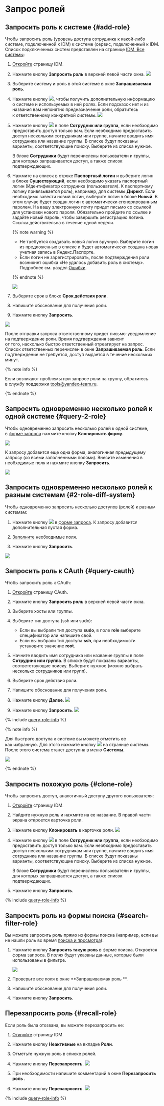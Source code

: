 # Запрос ролей

## Запросить роль к системе {#add-role}

Чтобы запросить роль (уровень доступа сотрудника к какой-либо системе, подключенной к IDM) к системе (сервис, подключенный к IDM. Список подключенных систем представлен на странице [IDM. Все системы](https://idm.yandex-team.ru/systems):

1. [Откройте](https://idm.yandex-team.ru/) страницу IDM.
1. Нажмите кнопку **Запросить роль** в верхней левой части окна.
    ![](../image/query-role.png)
    
1. Выберите систему и роль в этой системе в окне **Запрашиваемая роль**.
1. Нажмите кнопку ![](../image/i-button.png), чтобы получить дополнительную информацию о системе и используемых в ней ролях. Если подсказок нет и из названия вам непонятно предназначение роли, обратитесь к ответственному конкретной системы.
    ![](../image/i-button-2.png)
    
1. Нажмите кнопку ![](../image/me-button.png) в поле **Сотрудник или группа**, если необходимо предоставить доступ только вам.
    Если необходимо предоставить доступ нескольким сотрудникам или группе, начните вводить имя сотрудника или название группы. В списке будут показаны варианты, соответствующие поиску. Выберите из списка нужное.
    
    В блоке **Сотрудники** будут перечислены пользователи и группы, для которых запрашивается доступ, а также список подтверждающих.
    
1. Нажмите на список в строке **Паспортный логин** и выберите логин в блоке **Существующий**, если необходимо указать паспортный логин (Идентификатор сотрудника (пользователя). К паспортному логину привязывается роль), например, для системы **Директ**.
    Если необходимо завести новый логин, выберите логин в блоке **Новый**. В этом случае будет создан логин с автоматически сгенерированным паролем. На вашу электронную почту придет письмо со ссылкой для установки нового пароля. Обязательно пройдите по ссылке и задайте новый пароль, чтобы завершить регистрацию логина. Ссылка действительна в течение одной недели.
    
    {% note warning %}
    
    - Не требуется создавать новый логин вручную. Выберите логин из предложенных в списке и будет автоматически создана новая учетная запись в Яндекс.Паспорте.
    - Если логин не зарегистрировать, после подтверждения роли возникнет ошибка «Не удалось добавить роль в систему». Подробнее см. раздел [Ошибки](idm-faq-errors.md).
    
    {% endnote %}
    
    ![](../image/choose-pass-login.png)
    
1. Выберите срок в блоке **Срок действия роли**.
1. Напишите обоснование для получения роли.
1. Нажмите кнопку **Запросить**.

![](../image/query-role-2.png)

После отправки запроса ответственному придет письмо-уведомление на подтверждение роли. Время подтверждения зависит от того, насколько быстро ответственный отреагирует на запрос. Список ответственных перечислен в окне **Запрашиваемая роль**. Если подтверждение не требуется, доступ выдается в течение нескольких минут.

{% note info %}

Если возникают проблемы при запросе роли на группу, обратитесь в службу поддержки [tools@yandex-team.ru](tools@yandex-team.ru).

{% endnote %}


## Запросить одновременно несколько ролей к одной системе  {#query-2-role}

Чтобы одновременно запросить несколько ролей к одной системе, в [форме запроса](#add-role) нажмите кнопку **Клонировать форму**.

![](../image/clone-form.png)

К запросу добавится еще одна форма, аналогичная предыдущему запросу (со всеми заполненными полями). Внесите изменения в необходимые поля и нажмите кнопку **Запросить**.

![](../image/add-2-role.png)

## Запросить одновременно несколько ролей к разным системам {#2-role-diff-system}

Чтобы одновременно запросить несколько доступов (ролей) к разным системам:

1. Нажмите кнопку ![](../image/add-another-role.png) в [форме запроса](#add-role).
    К запросу добавится дополнительная пустая форма.
    
1. [Заполните](#add-role) необходимые поля.
1. Нажмите кнопку **Запросить**.

![](../image/add-another-role-2.png)

## Запросить роль к CAuth {#query-cauth}

Чтобы запросить роль к CAuth:

1. [Откройте](https://idm.yandex-team.ru/system/cauth) страницу CAuth.
1. Нажмите кнопку **Запросить роль** в верхней левой части окна.
1. Выберите хосты или группы.
1. Выберите тип доступа (ssh или sudo):
    - Если вы выбрали тип доступа **sudo**, в поле **role** выберите спецификатор или напишите свой.
    - Если вы выбрали тип доступа **ssh**, при необходимости установите значение **root**.
    
1. Начните вводить имя сотрудника или название группы в поле **Сотрудник или группа**. В списке будут показаны варианты, соответствующие поиску. Выберите нужное (можно выбрать несколько сотрудников или групп).
1. Выберите срок действия роли.
1. Напишите обоснование для получения роли.
1. Нажмите кнопку **Далее**.
    ![](../image/cauth-request.png)
    
1. Нажмите кнопку **Запросить**.
    ![](../image/cauth-request-2.png)
    

{% include [query-role-info](../_includes/concepts/query-role/id-query-role/info.md) %}


{% note info %}

Для быстрого доступа к системе вы можете отметить ее как избранную. Для этого нажмите кнопку ![](../image/system-fav.png) на странице системы. После этого система станет доступна в меню **Системы**.

![](../image/system-fav-2.png)

{% endnote %}


## Запросить похожую роль {#clone-role}

Чтобы запросить доступ, аналогичный доступу другого пользователя:

1. [Откройте](https://idm.yandex-team.ru/) страницу IDM.
1. Найдите нужную роль и нажмите на ее название.
    В правой части экрана откроется карточка роли.
    
1. Нажмите кнопку **Клонировать** в карточке роли.
    ![](../image/clone-button.png)
    
1. Нажмите кнопку ![](../image/me-button.png) в поле **Сотрудник или группа**, если необходимо предоставить доступ только вам.
    Если необходимо предоставить доступ нескольким сотрудникам или группе, начните вводить имя сотрудника или название группы. В списке будут показаны варианты, соответствующие поиску. Выберите из списка нужное.
    
    В блоке **Сотрудники** будут перечислены пользователи и группы, для которых запрашивается доступ, а также список подтверждающих.
    
1. Нажмите кнопку **Запросить**.

{% include [query-role-info](../_includes/concepts/query-role/id-query-role/info.md) %}


## Запросить роль из формы поиска {#search-filter-role}

Вы можете запросить роль прямо из формы поиска (например, если вы не нашли роль во время [поиска и просмотра](view-role.md)):

1. Нажмите кнопку **Запросить такую роль** в форме поиска.
    Откроется форма запроса. В полях будут указаны данные, которые были использованы в фильтре.
    
    ![](../image/query-such-role.png)
    
1. Проверьте все поля в окне **Запрашиваемая роль **.
1. Напишите обоснование для получения роли.
1. Нажмите кнопку **Запросить**.

## Перезапросить роль {#recall-role}

Если роль была отозвана, вы можете перезапросить ее:

1. [Откройте](https://idm.yandex-team.ru/) страницу IDM.
1. Нажмите кнопку **Неактивные** на вкладке **Роли**.
1. Отметьте нужную роль в списке ролей.
1. Нажмите кнопку **Перезапросить**.
    ![](../image/idm-recall.png)
    
1. При необходимости напишите комментарий в окне **Перезапросить роль** .
1. Нажмите кнопку **Перезапросить**.
    ![](../image/idm-recall-role.png)
    

{% include [query-role-info](../_includes/concepts/query-role/id-query-role/info.md) %}


